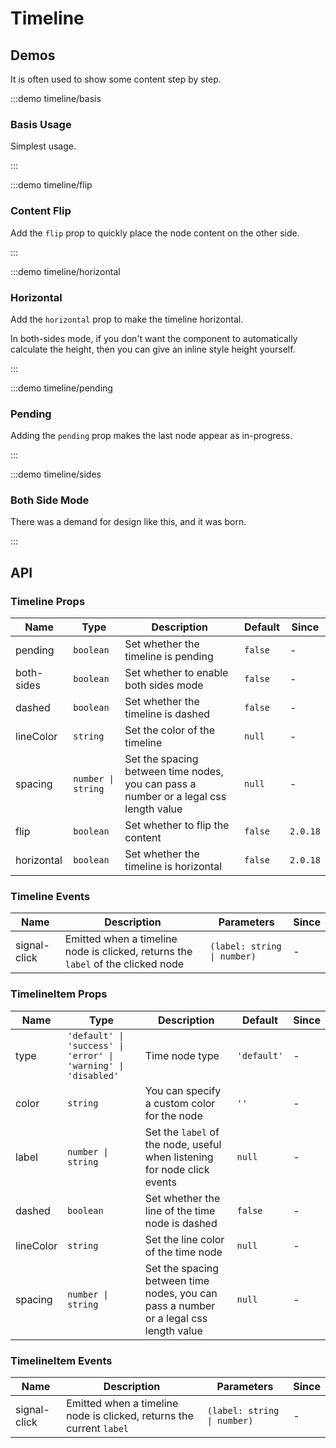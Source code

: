 # Timeline

## Demos

It is often used to show some content step by step.

:::demo timeline/basis

### Basis Usage

Simplest usage.

:::

:::demo timeline/flip

### Content Flip

Add the `flip` prop to quickly place the node content on the other side.

:::

:::demo timeline/horizontal

### Horizontal

Add the `horizontal` prop to make the timeline horizontal.

In both-sides mode, if you don't want the component to automatically calculate the height, then you can give an inline style height yourself.

:::

:::demo timeline/pending

### Pending

Adding the `pending` prop makes the last node appear as in-progress.

:::

:::demo timeline/sides

### Both Side Mode

There was a demand for design like this, and it was born.

:::

## API

### Timeline Props

| Name       | Type               | Description                                                                           | Default | Since    |
| ---------- | ------------------ | ------------------------------------------------------------------------------------- | ------- | -------- |
| pending    | `boolean`          | Set whether the timeline is pending                                                   | `false` | -        |
| both-sides | `boolean`          | Set whether to enable both sides mode                                                 | `false` | -        |
| dashed     | `boolean`          | Set whether the timeline is dashed                                                    | `false` | -        |
| lineColor  | `string`           | Set the color of the timeline                                                         | `null`  | -        |
| spacing    | `number \| string` | Set the spacing between time nodes, you can pass a number or a legal css length value | `null`  | -        |
| flip       | `boolean`          | Set whether to flip the content                                                       | `false` | `2.0.18` |
| horizontal | `boolean`          | Set whether the timeline is horizontal                                                | `false` | `2.0.18` |

### Timeline Events

| Name         | Description                                                                      | Parameters                  | Since |
| ------------ | -------------------------------------------------------------------------------- | --------------------------- | ----- |
| signal-click | Emitted when a timeline node is clicked, returns the `label` of the clicked node | `(label: string \| number)` | -     |

### TimelineItem Props

| Name      | Type                                                           | Description                                                                           | Default     | Since |
| --------- | -------------------------------------------------------------- | ------------------------------------------------------------------------------------- | ----------- | ----- |
| type      | `'default' \| 'success' \| 'error' \| 'warning' \| 'disabled'` | Time node type                                                                        | `'default'` | -     |
| color     | `string`                                                       | You can specify a custom color for the node                                           | `''`        | -     |
| label     | `number \| string`                                             | Set the `label` of the node, useful when listening for node click events              | `null`      | -     |
| dashed    | `boolean`                                                      | Set whether the line of the time node is dashed                                       | `false`     | -     |
| lineColor | `string`                                                       | Set the line color of the time node                                                   | `null`      | -     |
| spacing   | `number \| string`                                             | Set the spacing between time nodes, you can pass a number or a legal css length value | `null`      | -     |

### TimelineItem Events

| Name         | Description                                                          | Parameters                  | Since |
| ------------ | -------------------------------------------------------------------- | --------------------------- | ----- |
| signal-click | Emitted when a timeline node is clicked, returns the current `label` | `(label: string \| number)` | -     |
